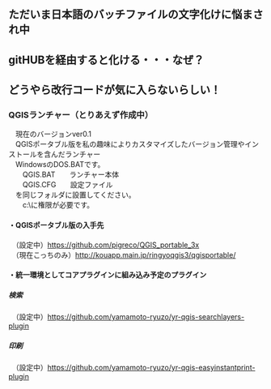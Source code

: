 ## ただいま日本語のバッチファイルの文字化けに悩まされ中  
## gitHUBを経由すると化ける・・・なぜ？  
## どうやら改行コードが気に入らないらしい！  
### QGISランチャー（とりあえず作成中）  
　現在のバージョンver0.1  
　QGISポータブル版を私の趣味によりカスタマイズしたバージョン管理やインストールを含んだランチャー  
　WindowsのDOS.BATです。  
　　QGIS.BAT　　ランチャー本体  
　　QGIS.CFG　　設定ファイル  
　を同じフォルダに設置してください。   
　　c:\に権限が必要です。  
#### ・QGISポータブル版の入手先  
　（設定中）https://github.com/pigreco/QGIS_portable_3x  
　（現在こっちのみ）http://kouapp.main.jp/ringyoqgis3/qgisportable/
#### ・統一環境としてコアプラグインに組み込み予定のプラグイン  
##### 検索  
　（設定中）https://github.com/yamamoto-ryuzo/yr-qgis-searchlayers-plugin  
##### 印刷  
　（設定中）https://github.com/yamamoto-ryuzo/yr-qgis-easyinstantprint-plugin  
